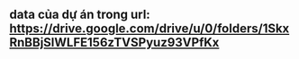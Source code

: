 ## data của dự án trong url: https://drive.google.com/drive/u/0/folders/1SkxRnBBjSlWLFE156zTVSPyuz93VPfKx
